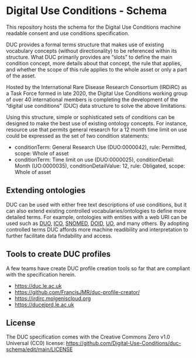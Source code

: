 # Digital Use Conditions - Schema 
This repository hosts the schema for the Digital Use Conditions machine readable consent and use conditions specification.

DUC provides a formal terms structure that makes use of existing vocabulary concepts (without directionality) to be referenced within its structure. What DUC primarily provides are “slots” to define the main condition concept, more details about that concept, the rule that applies, and whether the scope of this rule applies to the whole asset or only a part of the asset.

Hosted by the International Rare Disease Research Consortium (IRDiRC) as a Task Force formed in late 2020, the Digital Use Conditions working group of over 40 international members is completing the development of the “digital use conditions” (DUC) data structure to solve the above limitations.

Using this structure, simple or sophisticated sets of conditions can be designed to make the best use of existing ontology concepts. For instance, resource use that permits general research for a 12 month time limit on use could be expressed as the set of two condition statements:
- conditionTerm: General Research Use (DUO:0000042), rule: Permitted, scope: Whole of asset
- conditionTerm: Time limit on use (DUO:0000025), conditionDetail: Month (UO:0000035), conditionDetailValue: 12, rule: Obligated, scope: Whole of asset

## Extending ontologies
DUC can be used with either free text descriptions of use conditions, but it can also extend existing controlled vocabularies/ontologies to define more detailed terms. For example, ontologies with entities with a web URI can be used such as [DUO](https://www.ebi.ac.uk/ols/ontologies/duo), [ICO](https://www.ebi.ac.uk/ols/ontologies/ico), [SNOMED](https://www.ebi.ac.uk/ols/ontologies/snomed), [DOID](https://www.ebi.ac.uk/ols/ontologies/doid), [UO](https://www.ebi.ac.uk/ols/ontologies/uo), and many others. By adopting controlled terms DUC affords more machine readibility and interpretation to further facilitate data findability and access.

## Tools to create DUC profiles
A few teams have create DUC profile creation tools so far that are compliant with the specification herein.

- https://duc.le.ac.uk
- https://github.com/FrancisJMR/duc-profile-creator/
- https://irdirc.molgeniscloud.org
- https://ducejprd.le.ac.uk

## License
The DUC specification comes with the Creative Commons Zero v1.0 Universal (CC0) license: https://github.com/Digital-Use-Conditions/duc-schema/edit/main/LICENSE
